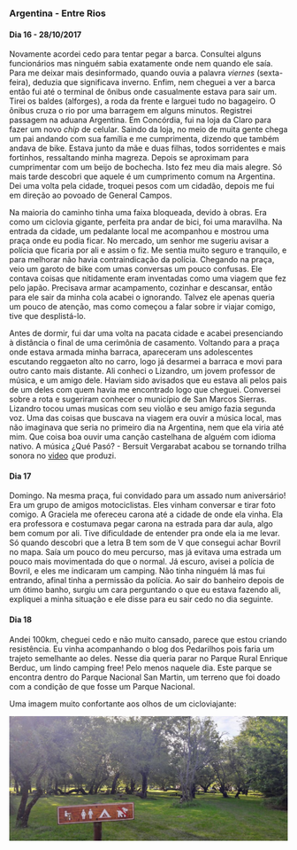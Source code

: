 
### Argentina - Entre Rios

#### Dia 16 - 28/10/2017

Novamente acordei cedo para tentar pegar a barca.
Consultei alguns funcionários mas ninguém sabia exatamente onde nem quando ele saía.
Para me deixar mais desinformado, quando ouvia a palavra *viernes* (sexta-feira), deduzia que significava inverno.
Enfim, nem cheguei a ver a barca então fui até o terminal de ônibus onde casualmente estava para sair um.
Tirei os baldes (alforges), a roda da frente e larguei tudo no bagageiro.
O ônibus cruza o rio por uma barragem em alguns minutos.
Registrei passagem na aduana Argentina. 
Em Concórdia, fui na loja da Claro para fazer um novo *chip* de celular.
Saindo da loja, no meio de muita gente chega um pai andando com sua família e me cumprimenta, dizendo que também andava de bike.
Estava junto da mãe e duas filhas, todos sorridentes e mais fortinhos, ressaltando minha magreza.
Depois se aproximam para cumprimentar com um beijo de bochecha.
Isto fez meu dia mais alegre.
Só mais tarde descobri que aquele é um cumprimento comum na Argentina.
Dei uma volta pela cidade, troquei pesos com um cidadão, depois me fui em direção ao povoado de General Campos. 

Na maioria do caminho tinha uma faixa bloqueada, devido à obras.
Era como um ciclovia gigante, perfeita pra andar de bici, foi uma maravilha.
Na entrada da cidade, um pedalante local me acompanhou e mostrou uma praça onde eu podia ficar.
No mercado, um senhor me sugeriu avisar a polícia que ficaria por ali e assim o fiz.
Me sentia muito seguro e tranquilo, e para melhorar não havia contraindicação da polícia.
Chegando na praça, veio um garoto de bike com umas conversas um pouco confusas.
Ele contava coisas que nitidamente eram inventadas como uma viagem que fez pelo japão.
Precisava armar acampamento, cozinhar e descansar, então para ele sair da minha cola acabei o ignorando.
Talvez ele apenas queria um pouco de atenção, mas como começou a falar sobre ir viajar comigo, tive que desplistá-lo.

Antes de dormir, fui dar uma volta na pacata cidade e acabei presenciando à distância o final de uma cerimônia de casamento.
Voltando para a praça onde estava armada minha barraca, apareceram uns adolescentes escutando reggaeton alto no carro, logo já desarmei a barraca e movi para outro canto mais distante.
Ali conheci o Lizandro, um jovem professor de música, e um amigo dele.
Haviam sido avisados que eu estava ali pelos pais de um deles com quem havia me encontrado logo que cheguei.
Conversei sobre a rota e sugeriram conhecer o município de San Marcos Sierras.
Lizandro tocou umas musicas com seu violão e seu amigo fazia segunda voz. 
Uma das coisas que buscava na viagem era ouvir a música local, mas não imaginava que seria no primeiro dia na Argentina, nem que ela viria até mim.
Que coisa boa ouvir uma canção castelhana de alguém com idioma nativo.
A música ¿Qué Pasó? - Bersuit Vergarabat acabou se tornando trilha sonora no [video](https://youtu.be/MPgr4FjIZF8) que produzi.

#### Dia 17

Domingo.
Na mesma praça, fui convidado para um assado num aniversário! Era um grupo de amigos motociclistas.
Eles vinham conversar e tirar foto comigo.
A Graciela me ofereceu carona até a cidade de onde ela vinha.
Ela era professora e costumava pegar carona na estrada para dar aula, algo bem comum por ali.
Tive dificuldade de entender pra onde ela ia me levar.
Só quando descobri que a letra B tem som de V que consegui achar Bovril no mapa.
Saía um pouco do meu percurso, mas já evitava uma estrada um pouco mais movimentada do que o normal.
Já escuro, avisei a polícia de Bovril, e eles me indicaram um camping.
Não tinha ninguém lá mas fui entrando, afinal tinha a permissão da polícia.
Ao sair do banheiro depois de um ótimo banho, surgiu um cara perguntando o que eu estava fazendo ali, expliquei a minha situação e ele disse para eu sair cedo no dia seguinte.

#### Dia 18

Andei 100km, cheguei cedo e não muito cansado, parece que estou criando resistência.
Eu vinha acompanhando o blog dos Pedarilhos pois faria um trajeto semelhante ao deles.
Nesse dia queria parar no Parque Rural Enrique Berduc, um lindo camping free! Pelo menos naquele dia.
Este parque se encontra dentro do Parque Nacional San Martin, um terreno que foi doado com a condição de que fosse um Parque Nacional.

Uma imagem muito confortante aos olhos de um cicloviajante:

![Parque Rural Enrique Berduc](./assets/images/parque-berduc.jpg)
